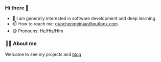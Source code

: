 ### Hi there 👋

- 👯 I am generally interested in software development and deep learning.
- 📫 How to reach me: guochenmeinian@outlook.com
- 😄 Pronouns: He/His/Him

### 👨‍🚒 About me

Welcome to see my projects and [blog](https://main--guochenmeinian.netlify.app/about/)


